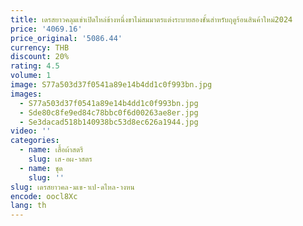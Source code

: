 ```yaml
---
title: เดรสยาวคลุมเข่าเปิดไหล่ข้างหนึ่งขาไม่สมมาตรแต่งระบายสองชั้นสำหรับฤดูร้อนสินค้าใหม่2024
price: '4069.16'
price_original: '5086.44'
currency: THB
discount: 20%
rating: 4.5
volume: 1
image: S77a503d37f0541a89e14b4dd1c0f993bn.jpg
images:
  - S77a503d37f0541a89e14b4dd1c0f993bn.jpg
  - Sde80c8fe9ed84c78bbc0f6d00263ae8er.jpg
  - Se3dacad518b140938bc53d8ec626a1944.jpg
video: ''
categories:
  - name: เสื้อผ้าสตรี
    slug: เส-อผ-าสตร
  - name: ชุด
    slug: ''
slug: เดรสยาวคล-มเข-าเป-ดไหล-างหน
encode: oocl8Xc
lang: th
---
```

  